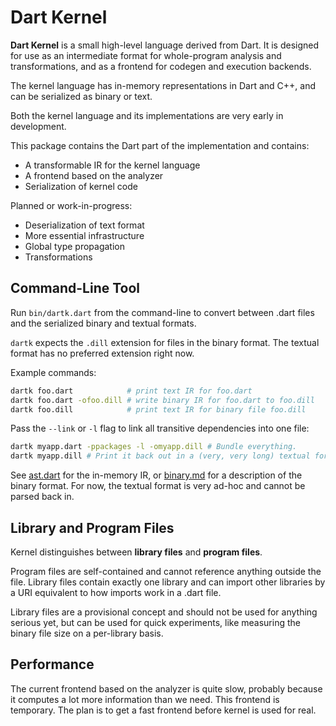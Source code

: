 Dart Kernel
===========
**Dart Kernel** is a small high-level language derived from Dart.
It is designed for use as an intermediate format for whole-program analysis
and transformations, and as a frontend for codegen and execution backends.

The kernel language has in-memory representations in Dart and C++, and
can be serialized as binary or text.

Both the kernel language and its implementations are very early in development.

This package contains the Dart part of the implementation and contains:
- A transformable IR for the kernel language
- A frontend based on the analyzer
- Serialization of kernel code

Planned or work-in-progress:
- Deserialization of text format
- More essential infrastructure
- Global type propagation
- Transformations


Command-Line Tool
-----------------

Run `bin/dartk.dart` from the command-line to convert between .dart files
and the serialized binary and textual formats.

`dartk` expects the `.dill` extension for files in the binary format.
The textual format has no preferred extension right now.

Example commands:
```bash
dartk foo.dart            # print text IR for foo.dart
dartk foo.dart -ofoo.dill # write binary IR for foo.dart to foo.dill
dartk foo.dill            # print text IR for binary file foo.dill
```

Pass the `--link` or `-l` flag to link all transitive dependencies into one file:
```bash
dartk myapp.dart -ppackages -l -omyapp.dill # Bundle everything.
dartk myapp.dill # Print it back out in a (very, very long) textual format.
```

See [ast.dart](lib/ast.dart) for the in-memory IR, or [binary.md](binary.md) for
a description of the binary format.  For now, the textual format is very ad-hoc
and cannot be parsed back in.


Library and Program Files
-------------------------
Kernel distinguishes between **library files** and **program files**.

Program files are self-contained and cannot reference anything outside the file.
Library files contain exactly one library and can import other libraries by a
URI equivalent to how imports work in a .dart file.

Library files are a provisional concept and should not be used for anything
serious yet, but can be used for quick experiments, like measuring the binary
file size on a per-library basis.



Performance
-----------

The current frontend based on the analyzer is quite slow, probably because it
computes a lot more information than we need.  This frontend is temporary.
The plan is to get a fast frontend before kernel is used for real.
